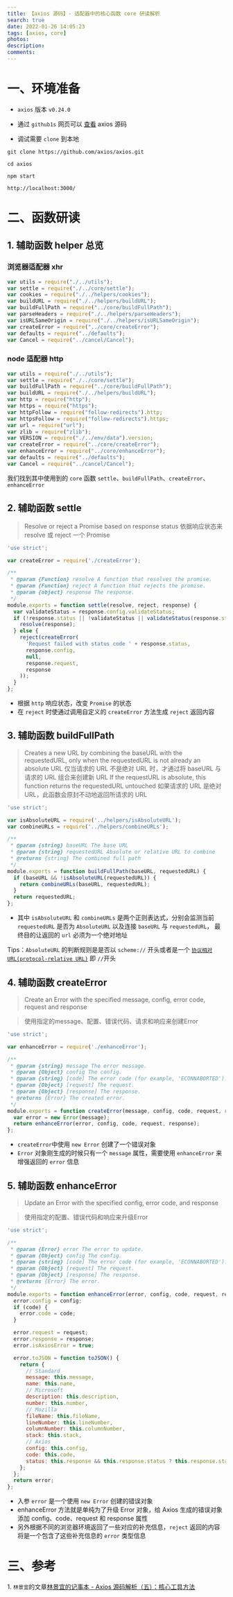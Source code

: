 ```yaml
---
title: 【axios 源码】- 适配器中的核心函数 core 研读解析
search: true
date: 2022-01-26 14:05:23
tags: [axios, core]
photos:
description:
comments:
---
```


# 一、环境准备

-   `axios` 版本 `v0.24.0`

-   通过 `github1s` 网页可以 [查看](https://github1s.com/axios/axios/blob/HEAD/lib/core/dispatchRequest.js) axios 源码
-   调试需要 `clone` 到本地

```shell
git clone https://github.com/axios/axios.git

cd axios

npm start

http://localhost:3000/
```

# 二、函数研读

## 1. 辅助函数 helper 总览

### 浏览器适配器 xhr

```js
var utils = require("./../utils");
var settle = require("./../core/settle");
var cookies = require("./../helpers/cookies");
var buildURL = require("./../helpers/buildURL");
var buildFullPath = require("../core/buildFullPath");
var parseHeaders = require("./../helpers/parseHeaders");
var isURLSameOrigin = require("./../helpers/isURLSameOrigin");
var createError = require("../core/createError");
var defaults = require("../defaults");
var Cancel = require("../cancel/Cancel");
```

### node 适配器 http

```js
var utils = require("./../utils");
var settle = require("./../core/settle");
var buildFullPath = require("../core/buildFullPath");
var buildURL = require("./../helpers/buildURL");
var http = require("http");
var https = require("https");
var httpFollow = require("follow-redirects").http;
var httpsFollow = require("follow-redirects").https;
var url = require("url");
var zlib = require("zlib");
var VERSION = require("./../env/data").version;
var createError = require("../core/createError");
var enhanceError = require("../core/enhanceError");
var defaults = require("../defaults");
var Cancel = require("../cancel/Cancel");
```

我们找到其中使用到的 `core` 函数 `settle`、`buildFullPath`、`createError`、`enhanceError`

## 2. 辅助函数 settle

> Resolve or reject a Promise based on response status
> 依据响应状态来 resolve 或 reject 一个 Promise

```js
'use strict';

var createError = require('./createError');

/**
 * @param {Function} resolve A function that resolves the promise.
 * @param {Function} reject A function that rejects the promise.
 * @param {object} response The response.
 */
module.exports = function settle(resolve, reject, response) {
  var validateStatus = response.config.validateStatus;
  if (!response.status || !validateStatus || validateStatus(response.status)) {
    resolve(response);
  } else {
    reject(createError(
      'Request failed with status code ' + response.status,
      response.config,
      null,
      response.request,
      response
    ));
  }
};

```
-   根据 `http` 响应状态，改变 `Promise` 的状态
-   在 `reject` 时使通过调用自定义的 `createError` 方法生成 `reject` 返回内容


## 3. 辅助函数 buildFullPath

> Creates a new URL by combining the baseURL with the requestedURL, only when the requestedURL is not already an absolute URL
> 仅当请求的 URL 不是绝对 URL 时，才通过将 baseURL 与请求的 URL 组合来创建新 URL
> If the requestURL is absolute, this function returns the requestedURL untouched
> 如果请求的 URL 是绝对URL，此函数会原封不动地返回所请求的 URL

```js
'use strict';

var isAbsoluteURL = require('../helpers/isAbsoluteURL');
var combineURLs = require('../helpers/combineURLs');

/**
 * @param {string} baseURL The base URL
 * @param {string} requestedURL Absolute or relative URL to combine
 * @returns {string} The combined full path
 */
module.exports = function buildFullPath(baseURL, requestedURL) {
  if (baseURL && !isAbsoluteURL(requestedURL)) {
    return combineURLs(baseURL, requestedURL);
  }
  return requestedURL;
};
```

- 其中 `isAbsoluteURL` 和 `combineURLs` 是两个正则表达式，分别会监测当前 `requestedURL` 是否为 `AbsoluteURL` 以及连接 `baseURL` 与 `requestedURL`， 最终目的让返回的 `url` 必须为一个绝对地址

Tips：`AbsoluteURL` 的判断规则是是否以 `scheme://` 开头或者是一个 [`协议相对URL(protocol-relative URL)`](https://www.ludou.org/the-protocol-relative-url.html) 即 `//`开头 

## 4. 辅助函数 createError

>  Create an Error with the specified message, config, error code, request and response

> 使用指定的message、配置、错误代码、请求和响应来创建Error

````js
'use strict';

var enhanceError = require('./enhanceError');

/**
 * @param {string} message The error message.
 * @param {Object} config The config.
 * @param {string} [code] The error code (for example, 'ECONNABORTED').
 * @param {Object} [request] The request.
 * @param {Object} [response] The response.
 * @returns {Error} The created error.
 */
module.exports = function createError(message, config, code, request, response) {
  var error = new Error(message);
  return enhanceError(error, config, code, request, response);
};
````

-   `createError`中使用 `new Error` 创建了一个错误对象
-   `Error` 对象刚生成的时候只有一个 `message` 属性，需要使用 `enhanceError` 来增强返回的 `error` 信息

## 5. 辅助函数 enhanceError

> Update an Error with the specified config, error code, and response

> 使用指定的配置、错误代码和响应来升级Error

```js
'use strict';

/**
 * @param {Error} error The error to update.
 * @param {Object} config The config.
 * @param {string} [code] The error code (for example, 'ECONNABORTED').
 * @param {Object} [request] The request.
 * @param {Object} [response] The response.
 * @returns {Error} The error.
 */
module.exports = function enhanceError(error, config, code, request, response) {
  error.config = config;
  if (code) {
    error.code = code;
  }

  error.request = request;
  error.response = response;
  error.isAxiosError = true;

  error.toJSON = function toJSON() {
    return {
      // Standard
      message: this.message,
      name: this.name,
      // Microsoft
      description: this.description,
      number: this.number,
      // Mozilla
      fileName: this.fileName,
      lineNumber: this.lineNumber,
      columnNumber: this.columnNumber,
      stack: this.stack,
      // Axios
      config: this.config,
      code: this.code,
      status: this.response && this.response.status ? this.response.status : null
    };
  };
  return error;
};

```

-  入参 `error` 是一个使用 `new Error` 创建的错误对象
-  enhanceError 方法就是单纯为了升级 Error 对象，给 Axios 生成的错误对象添加 config、code、request 和 response 属性
-  另外根据不同的浏览器环境返回了一些对应的补充信息，`reject` 返回的内容将是一个包含了这些补充信息的 `error` 类型信息

# 三、参考

1\. `林景宜`的文章[林景宜的记事本 - Axios 源码解析（五）：核心工具方法](https://linjingyi.cn/posts/f3c7b914.html#more)
